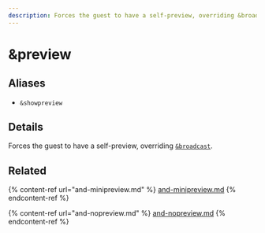 ```yaml
---
description: Forces the guest to have a self-preview, overriding &broadcast
---
```


# \&preview

## Aliases

* `&showpreview`

## Details

Forces the guest to have a self-preview, overriding [`&broadcast`](../advanced-settings/view-parameters/broadcast.md).

## Related

{% content-ref url="and-minipreview.md" %}
[and-minipreview.md](and-minipreview.md)
{% endcontent-ref %}

{% content-ref url="and-nopreview.md" %}
[and-nopreview.md](and-nopreview.md)
{% endcontent-ref %}
